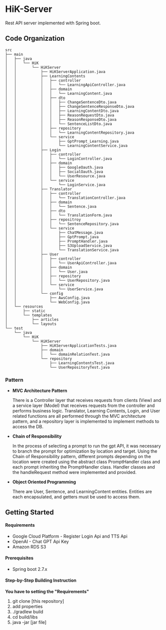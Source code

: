 # HiK-Server
Rest API server implemented with Spring boot.

## Code Organization
```
src
├── main
│   ├── java
│   │   └── HiK
│   │       └── HiKServer
│   │           ├── HiKServerApplication.java
│   │           ├── LearningContents
│   │           │   ├── controller
│   │           │   │   └── LearningApiController.java
│   │           │   ├── domain
│   │           │   │   └── LearningContent.java
│   │           │   ├── dto
│   │           │   │   ├── ChangeSentenceDto.java
│   │           │   │   ├── ChangeSentenceResponseDto.java
│   │           │   │   ├── LearningContentDto.java
│   │           │   │   ├── ReasonRequestDto.java
│   │           │   │   ├── ReasonResponseDto.java
│   │           │   │   └── SentenceListDto.java
│   │           │   ├── repository
│   │           │   │   └── LearningContentRepository.java
│   │           │   └── service
│   │           │       ├── GptPrompt_Learning.java
│   │           │       └── LearningContentService.java
│   │           ├── Login
│   │           │   ├── controller
│   │           │   │   └── LoginController.java
│   │           │   ├── domain
│   │           │   │   ├── GoogleOauth.java
│   │           │   │   ├── SocialOauth.java
│   │           │   │   └── UserResource.java
│   │           │   └── service
│   │           │       └── LoginService.java
│   │           ├── Translator
│   │           │   ├── controller
│   │           │   │   └── TranslationController.java
│   │           │   ├── domain
│   │           │   │   └── Sentence.java
│   │           │   ├── dto
│   │           │   │   └── TranslationForm.java
│   │           │   ├── repositroy
│   │           │   │   └── SentenceRepository.java
│   │           │   └── service
│   │           │       ├── ChatMessage.java
│   │           │       ├── GptPrompt.java
│   │           │       ├── PromptHandler.java
│   │           │       ├── S3UploadService.java
│   │           │       └── TranslationService.java
│   │           ├── User
│   │           │   ├── controller
│   │           │   │   └── UserApiController.java
│   │           │   ├── domain
│   │           │   │   └── User.java
│   │           │   ├── repository
│   │           │   │   └── UserRepository.java
│   │           │   └── service
│   │           │       └── UserService.java
│   │           └── config
│   │               ├── AwsConfig.java
│   │               └── WebConfig.java
│   └── resources
│       ├── static
│       └── templates
│           ├── articles
│           └── layouts
└── test
    └── java
        └── HiK
            └── HiKServer
                ├── HiKServerApplicationTests.java
                ├── domain
                │   └── domainRelationTest.java
                └── repository
                    ├── LearningContentsTest.java
                    └── UserRepositoryTest.java
```

### Pattern
- **MVC Architecture Pattern**
  
  There is a Controller layer that receives requests from clients (View) and a service layer (Model) that receives requests from the controller and performs business logic. Translator, Learning Contents, Login, and User related functions are all performed through the MVC architecture pattern, and a repository layer is implemented to implement methods to access the DB.

- **Chain of Responsibility**
  
  In the process of selecting a prompt to run the gpt API, it was necessary to branch the prompt for optimization by location and target. Using the Chain of Responsibility pattern, different prompts depending on the location were created using the abstract class PromptHandler class and each prompt inheriting the PromptHandler class. Handler classes and the handleRequest method were implemented and provided.

- **Object Oriented Programming**

  There are User, Sentence, and LearningContent entities. Entities are each encapsulated, and getters must be used to access them.

## Getting Started
#### Requirements
- Google Cloud Platform - Register Login Api and TTS Api
- OpenAI - Chat GPT Api Key
- Amazon RDS S3
#### Prerequisites
- Spring boot 2.7.x
#### Step-by-Step Building Instruction
**You have to setting the "Requirements"**
1. git clone [this repository]
2. add properties
3. ./gradlew build
4. cd build/libs
5. java -jar [jar file]
